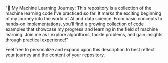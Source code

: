 

"🤖 My Machine Learning Journey: This repository is a collection of the machine learning code I've practiced so far. It marks the exciting beginning of my journey into the world of AI and data science. From basic concepts to hands-on implementations, you'll find a growing collection of code examples that showcase my progress and learning in the field of machine learning. Join me as I explore algorithms, tackle problems, and gain insights through practical experience!"

Feel free to personalize and expand upon this description to best reflect your journey and the content of your repository.
